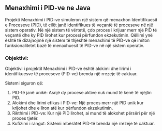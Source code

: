 ## Menaxhimi i PID-ve ne Java
Projekti Menaxhimi i PID-ve simuleron një sistem që menaxhon Identifikuesit e Proceseve (PID), të cilët janë identifikues të veçantë të proceseve në një sistem operativ. Në një sistem të vërtetë, çdo proces i krijuar merr një PID të veçantë dhe ky PID lirohet kur procesi përfundon ekzekutimin. Qëllimi ynë është të dizajnojmë një sistem të thjeshtë menaxhimi të PID-ve që imiton funksionalitetet bazë të menaxhuesit të PID-ve në një sistem operativ.

### Objektivi:
Objektivi i projektit Menaxhimi i PID-ve është alokimi dhe lirimi i identifikuesve të proceseve (PID-ve) brenda një rrezeje të caktuar.

Sistemi siguron që:
1. PID-të janë unikë: Asnjë dy procese aktive nuk mund të kenë të njëjtin PID.
2. Alokimi dhe lirimi efikas i PID-ve: Një proces merr një PID unik kur krijohet dhe e liron atë kur përfundon ekzekutimin.
3. Rikthimi i PID-ve: Kur një PID lirohet, ai mund të alokohet përsëri për një proces tjetër.
4. Kufizimi i rangut: Sistemi mbështet PID-të brenda një rrezeje të caktuar.
